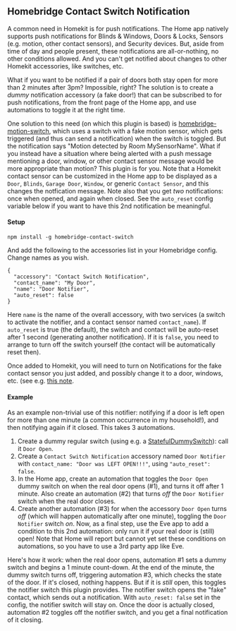 ## Homebridge Contact Switch Notification

A common need in Homekit is for push notifications. The Home app natively supports push notifications for Blinds & Windows, Doors & Locks, Sensors (e.g. motion, other contact sensors), and Security devices.  But, aside from time of day and people present, these notifications are all-or-nothing, no other conditions allowed. And you can't get notified about changes to other Homekit accessories, like switches, etc. 

What if you want to be notified if a pair of doors both stay open for more than 2 minutes after 3pm?  Impossible, right?  The solution is to create a _dummy_ notification accessory (a fake door!) that can be subscribed to for push notifications, from the front page of the Home app, and use automations to toggle it at the right time. 

One solution to this need (on which this plugin is based) is [homebridge-motion-switch](https://github.com/aaronpearce/homebridge-motion-switch), which uses a switch with a fake motion sensor, which gets triggered (and thus can send a notification) when the switch is toggled.  But the notification says "Motion detected by Room MySensorName".  What if you instead have a situation where being alerted with a push message mentioning a door, window, or other contact sensor message would be more appropriate than motion?  This plugin is for you.   Note that a Homekit contact sensor can be customized in the Home app to be displayed as a `Door`, `Blinds`, `Garage Door`, `Window`, or generic `Contact Sensor`, and this changes the notfication message.  Note also that you get _two_ notifications: once when opened, and again when closed.  See the `auto_reset` config variable below if you want to have this 2nd notification be meaningful.

#### Setup

`npm install -g homebridge-contact-switch`

And add the following to the accessories list in your Homebridge config. Change names as you wish.

```
{
  "accessory": "Contact Switch Notification",
  "contact_name": "My Door",
  "name": "Door Notifier",
  "auto_reset": false
}
```

Here `name` is the name of the overall accessory, with two services (a switch to activate the notifier, and a contact sensor named `contact_name`).  If `auto_reset` is true (the default), the switch and contact will be auto-reset after 1 second (generating another notification).   If it is `false`, you need to arrange to turn off the switch yourself (the contact will be automatically reset then). 

Once added to Homekit, you will need to turn on Notifications for the fake contact sensor you just added, and possibly change it to a door, windows, etc. (see e.g. [this note](https://github.com/jvmahon/homebridge-homeseer/wiki/Contact-Sensor-Icon-Type-(Door,-Window,-etc.)).

#### Example

As an example non-trivial use of this notifier: notifying if a door is left open for more than one minute (a common occurrence in my household!), and then notifying again if it closed. This takes 3 automations.

1. Create a dummy regular switch (using e.g. a [StatefulDummySwitch](https://github.com/mend1/homebridge-statefuldummy#readme)): call it `Door Open`.
1. Create a `Contact Switch Notification` accessory named `Door Notifier` with `contact_name: "Door was LEFT OPEN!!!"`, using `"auto_reset": false`.
1. In the Home app, create an automation that toggles the `Door Open` dummy switch on when the real door opens (#1), and turns it off after 1 minute.  Also create an automation (#2) that turns _off_ the `Door Notifier` switch when the real door closes.
1. Create another automation (#3) for when the accessory `Door Open` turns _off_ (which will happen automatically after one minute), toggling the `Door Notifier` switch _on_.  Now, as a final step, use the Eve app to add a condition to this 2nd automation: only run it if your real door is (still) open!  Note that Home will report but cannot yet set these conditions on automations, so you have to use a 3rd party app like Eve.

Here's how it work: when the real door opens, automation #1 sets a dummy switch and begins a 1 minute count-down.  At the end of the minute, the dummy switch turns off, triggering automation #3, which checks the state of the door. If it's closed, nothing happens.  But if it is _still_ open, this toggles the notifier switch this plugin provides.  The notifier switch opens the "fake" contact, which sends out a notification.  With `auto_reset: false` set in the config, the notifier switch will stay on.  Once the door is actually closed, automation #2 toggles off the notifier switch, and you get a final notification of it closing. 

